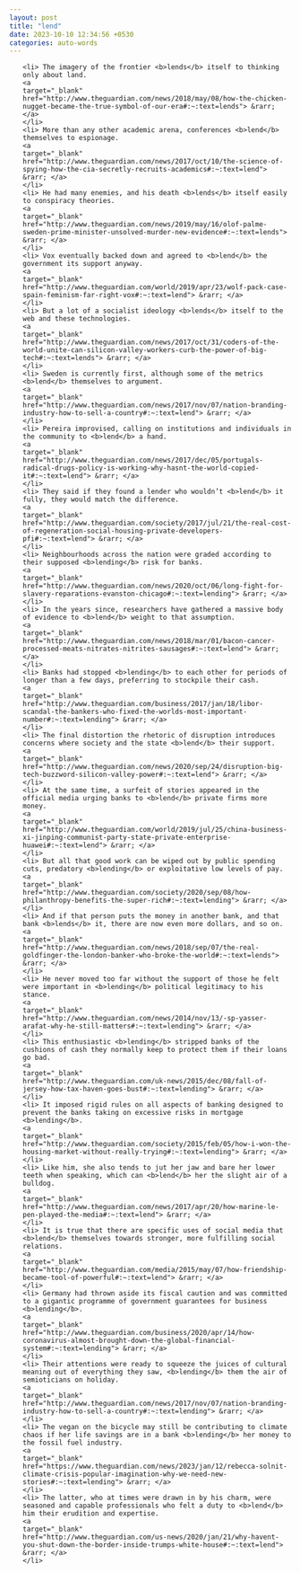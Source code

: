 ```yaml
---
layout: post
title: "lend"
date: 2023-10-10 12:34:56 +0530
categories: auto-words
---
```

<ol>

    <li> The imagery of the frontier <b>lends</b> itself to thinking only about land.
    <a 
    target="_blank" 
    href="http://www.theguardian.com/news/2018/may/08/how-the-chicken-nugget-became-the-true-symbol-of-our-era#:~:text=lends"> &rarr; </a>
    </li>
    <li> More than any other academic arena, conferences <b>lend</b> themselves to espionage.
    <a 
    target="_blank" 
    href="http://www.theguardian.com/news/2017/oct/10/the-science-of-spying-how-the-cia-secretly-recruits-academics#:~:text=lend"> &rarr; </a>
    </li>
    <li> He had many enemies, and his death <b>lends</b> itself easily to conspiracy theories.
    <a 
    target="_blank" 
    href="http://www.theguardian.com/news/2019/may/16/olof-palme-sweden-prime-minister-unsolved-murder-new-evidence#:~:text=lends"> &rarr; </a>
    </li>
    <li> Vox eventually backed down and agreed to <b>lend</b> the government its support anyway.
    <a 
    target="_blank" 
    href="http://www.theguardian.com/world/2019/apr/23/wolf-pack-case-spain-feminism-far-right-vox#:~:text=lend"> &rarr; </a>
    </li>
    <li> But a lot of a socialist ideology <b>lends</b> itself to the web and these technologies.
    <a 
    target="_blank" 
    href="http://www.theguardian.com/news/2017/oct/31/coders-of-the-world-unite-can-silicon-valley-workers-curb-the-power-of-big-tech#:~:text=lends"> &rarr; </a>
    </li>
    <li> Sweden is currently first, although some of the metrics <b>lend</b> themselves to argument.
    <a 
    target="_blank" 
    href="http://www.theguardian.com/news/2017/nov/07/nation-branding-industry-how-to-sell-a-country#:~:text=lend"> &rarr; </a>
    </li>
    <li> Pereira improvised, calling on institutions and individuals in the community to <b>lend</b> a hand.
    <a 
    target="_blank" 
    href="http://www.theguardian.com/news/2017/dec/05/portugals-radical-drugs-policy-is-working-why-hasnt-the-world-copied-it#:~:text=lend"> &rarr; </a>
    </li>
    <li> They said if they found a lender who wouldn’t <b>lend</b> it fully, they would match the difference.
    <a 
    target="_blank" 
    href="http://www.theguardian.com/society/2017/jul/21/the-real-cost-of-regeneration-social-housing-private-developers-pfi#:~:text=lend"> &rarr; </a>
    </li>
    <li> Neighbourhoods across the nation were graded according to their supposed <b>lending</b> risk for banks.
    <a 
    target="_blank" 
    href="http://www.theguardian.com/news/2020/oct/06/long-fight-for-slavery-reparations-evanston-chicago#:~:text=lending"> &rarr; </a>
    </li>
    <li> In the years since, researchers have gathered a massive body of evidence to <b>lend</b> weight to that assumption.
    <a 
    target="_blank" 
    href="http://www.theguardian.com/news/2018/mar/01/bacon-cancer-processed-meats-nitrates-nitrites-sausages#:~:text=lend"> &rarr; </a>
    </li>
    <li> Banks had stopped <b>lending</b> to each other for periods of longer than a few days, preferring to stockpile their cash.
    <a 
    target="_blank" 
    href="http://www.theguardian.com/business/2017/jan/18/libor-scandal-the-bankers-who-fixed-the-worlds-most-important-number#:~:text=lending"> &rarr; </a>
    </li>
    <li> The final distortion the rhetoric of disruption introduces concerns where society and the state <b>lend</b> their support.
    <a 
    target="_blank" 
    href="http://www.theguardian.com/news/2020/sep/24/disruption-big-tech-buzzword-silicon-valley-power#:~:text=lend"> &rarr; </a>
    </li>
    <li> At the same time, a surfeit of stories appeared in the official media urging banks to <b>lend</b> private firms more money.
    <a 
    target="_blank" 
    href="http://www.theguardian.com/world/2019/jul/25/china-business-xi-jinping-communist-party-state-private-enterprise-huawei#:~:text=lend"> &rarr; </a>
    </li>
    <li> But all that good work can be wiped out by public spending cuts, predatory <b>lending</b> or exploitative low levels of pay.
    <a 
    target="_blank" 
    href="http://www.theguardian.com/society/2020/sep/08/how-philanthropy-benefits-the-super-rich#:~:text=lending"> &rarr; </a>
    </li>
    <li> And if that person puts the money in another bank, and that bank <b>lends</b> it, there are now even more dollars, and so on.
    <a 
    target="_blank" 
    href="http://www.theguardian.com/news/2018/sep/07/the-real-goldfinger-the-london-banker-who-broke-the-world#:~:text=lends"> &rarr; </a>
    </li>
    <li> He never moved too far without the support of those he felt were important in <b>lending</b> political legitimacy to his stance.
    <a 
    target="_blank" 
    href="http://www.theguardian.com/news/2014/nov/13/-sp-yasser-arafat-why-he-still-matters#:~:text=lending"> &rarr; </a>
    </li>
    <li> This enthusiastic <b>lending</b> stripped banks of the cushions of cash they normally keep to protect them if their loans go bad.
    <a 
    target="_blank" 
    href="http://www.theguardian.com/uk-news/2015/dec/08/fall-of-jersey-how-tax-haven-goes-bust#:~:text=lending"> &rarr; </a>
    </li>
    <li> It imposed rigid rules on all aspects of banking designed to prevent the banks taking on excessive risks in mortgage <b>lending</b>.
    <a 
    target="_blank" 
    href="http://www.theguardian.com/society/2015/feb/05/how-i-won-the-housing-market-without-really-trying#:~:text=lending"> &rarr; </a>
    </li>
    <li> Like him, she also tends to jut her jaw and bare her lower teeth when speaking, which can <b>lend</b> her the slight air of a bulldog.
    <a 
    target="_blank" 
    href="http://www.theguardian.com/news/2017/apr/20/how-marine-le-pen-played-the-media#:~:text=lend"> &rarr; </a>
    </li>
    <li> It is true that there are specific uses of social media that <b>lend</b> themselves towards stronger, more fulfilling social relations.
    <a 
    target="_blank" 
    href="http://www.theguardian.com/media/2015/may/07/how-friendship-became-tool-of-powerful#:~:text=lend"> &rarr; </a>
    </li>
    <li> Germany had thrown aside its fiscal caution and was committed to a gigantic programme of government guarantees for business <b>lending</b>.
    <a 
    target="_blank" 
    href="http://www.theguardian.com/business/2020/apr/14/how-coronavirus-almost-brought-down-the-global-financial-system#:~:text=lending"> &rarr; </a>
    </li>
    <li> Their attentions were ready to squeeze the juices of cultural meaning out of everything they saw, <b>lending</b> them the air of semioticians on holiday.
    <a 
    target="_blank" 
    href="http://www.theguardian.com/news/2017/nov/07/nation-branding-industry-how-to-sell-a-country#:~:text=lending"> &rarr; </a>
    </li>
    <li> The vegan on the bicycle may still be contributing to climate chaos if her life savings are in a bank <b>lending</b> her money to the fossil fuel industry.
    <a 
    target="_blank" 
    href="https://www.theguardian.com/news/2023/jan/12/rebecca-solnit-climate-crisis-popular-imagination-why-we-need-new-stories#:~:text=lending"> &rarr; </a>
    </li>
    <li> The latter, who at times were drawn in by his charm, were seasoned and capable professionals who felt a duty to <b>lend</b> him their erudition and expertise.
    <a 
    target="_blank" 
    href="http://www.theguardian.com/us-news/2020/jan/21/why-havent-you-shut-down-the-border-inside-trumps-white-house#:~:text=lend"> &rarr; </a>
    </li>